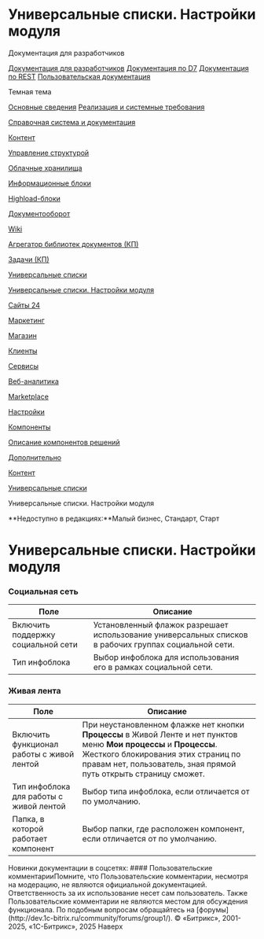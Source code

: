 # Универсальные списки. Настройки модуля

Документация для разработчиков

[Документация для разработчиков](https://dev.1c-bitrix.ru/api_help/)
[Документация по D7](https://dev.1c-bitrix.ru/api_d7/)
[Документация по REST](https://dev.1c-bitrix.ru/rest_help/)
[Пользовательская документация](https://dev.1c-bitrix.ru/user_help/)

Темная тема

[Основные сведения](/user_help/index.php)
[Реализация и системные требования](/user_help/reqintro.php)

[Справочная система и документация](/user_help/help/index.php)

[Контент](/user_help/content/index.php)

[Управление структурой](/user_help/content/fileman/index.php)

[Облачные хранилища](/user_help/content/clouds/index.php)

[Информационные блоки](/user_help/content/iblock/index.php)

[Highload-блоки](/user_help/content/highloadblock/index.php)

[Документооборот](/user_help/content/workflow/index.php)

[Wiki](/user_help/content/wiki/index.php)

[Агрегатор библиотек документов (КП)](/user_help/content/webdav/index.php)

[Задачи (КП)](/user_help/content/tasks/index.php)

[Универсальные списки](/user_help/content/lists/index.php)

[Универсальные списки. Настройки модуля](/user_help/content/lists/lists_settings.php)

[Сайты 24](/user_help/sites24/index.php)

[Маркетинг](/user_help/marketing/index.php)

[Магазин](/user_help/store/index.php)

[Клиенты](/user_help/clients/index.php)

[Сервисы](/user_help/service/index.php)

[Веб-аналитика](/user_help/statistic/index.php)

[Marketplace](/user_help/marketplace/index.php)

[Настройки](/user_help/settings/index.php)

[Компоненты](/user_help/components/index.php)

[Описание компонентов решений](/user_help/description_decisions/index.php)

[Дополнительно](/user_help/additional/index.php)

[Контент](/user_help/content/index.php)

[Универсальные списки](/user_help/content/lists/index.php)

Универсальные списки. Настройки модуля

**Недоступно в редакциях:**Малый бизнес, Стандарт, Старт

# Универсальные списки. Настройки модуля

### Социальная сеть

| Поле | Описание |
| --- | --- |
| Включить поддержку социальной сети | Установленный флажок разрешает использование универсальных списков в рабочих группах социальной сети. |
| Тип инфоблока | Выбор инфоблока для использования его в рамках социальной сети. |

### Живая лента

| Поле | Описание |
| --- | --- |
| Включить функционал работы с живой лентой | При неустановленном флажке нет кнопки **Процессы** в Живой Ленте и нет пунктов меню **Мои процессы** и **Процессы**. Жесткого блокирования этих страниц по правам нет, пользователь, зная прямой путь открыть страницу сможет. |
| Тип инфоблока для работы с живой лентой | Выбор типа инфоблока, если отличается от по умолчанию. |
| Папка, в которой работает компонент | Выбор папки, где расположен компонент, если отличается от по умолчанию. |

<!--
<h4>Кнопки управления

| Кнопка | Описание |
| --- | --- |
| Сохранить | Сохранение внесённых изменений. |
| Применить | Сохранение внесённых изменений. Продолжение редактирования параметров. |
| По умолчанию | Установка значений свойств модуля равными значениям по умолчанию. |

--!>

Новинки документации в соцсетях:

#### Пользовательские комментарииПомните, что Пользовательские комментарии, несмотря на модерацию, не являются официальной документацией. Ответственность за их использование несет сам пользователь. Также Пользовательские комментарии не являются местом для обсуждения функционала. По подобным вопросам обращайтесь на [форумы](http://dev.1c-bitrix.ru/community/forums/group1/).

© «Битрикс», 2001-2025, «1С-Битрикс», 2025

Наверх